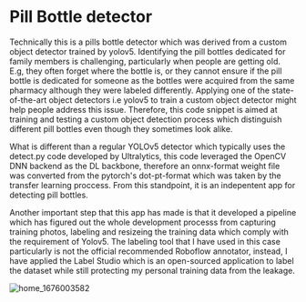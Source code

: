 # Pill Bottle detector
Technically this is a pills bottle detector which was derived from a custom object detector trained by yolov5. Identifying the pill bottles dedicated for family members is challenging, particularly when people are getting old. E.g, they often forget where the bottle is, or they cannot ensure if the pill bottle is dedicated for someone as the bottles were acquired from the same pharmacy although they were labeled differently. 
Applying one of the state-of-the-art object detectors i.e yolov5 to train a custom object detector might help people address this issue. Therefore, this code snippet is aimed at training and testing a custom object detection process which distinguish different pill bottles even though they sometimes look alike.   

What is different than a regular YOLOv5 detector which typically uses the detect.py code developed by Ultralytics, this code leveraged the OpenCV DNN backend as the DL backbone, therefore an onnx-format weight file was converted from the pytorch's dot-pt-format which was taken by the transfer learning proccess. From this standpoint, it is an indepentent app for detecting pill bottles. 

Another important step that this app has made is that it developed a pipeline which has figured out the whole development processs from capturing training photos, labeling and resizeing the training data which comply with the requirement of Yolov5. The labeling tool that I have used in this case particularly is not the official recommended Roboflow annotator, instead, I have applied the Label Studio which is an open-sourced application to label the dataset while still protecting my personal training data from the leakage. 

![home_1676003582](https://user-images.githubusercontent.com/99988506/218037589-9625cb12-f613-4b45-b31b-fb9bb86078d5.jpg)

